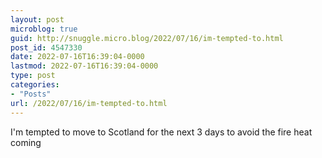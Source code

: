 ```yaml
---
layout: post
microblog: true
guid: http://snuggle.micro.blog/2022/07/16/im-tempted-to.html
post_id: 4547330
date: 2022-07-16T16:39:04-0000
lastmod: 2022-07-16T16:39:04-0000
type: post
categories:
- "Posts"
url: /2022/07/16/im-tempted-to.html
---
```

<p>I&#39;m tempted to move to Scotland for the next 3 days to avoid the fire heat coming</p>
